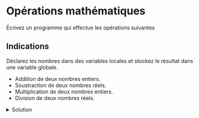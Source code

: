 # Opérations mathématiques

Écrivez un programme qui effectue les opérations suivantes

Indications
-----------
Déclarez les nombres dans des variables locales et stockez le résultat dans une variable globale.

- Addition de deux nombres entiers.
- Soustraction de deux nombres réels.
- Multiplication de deux nombres entiers.
- Division de deux nombres réels.

<details>
<summary>Solution</summary>

~~~cpp

int res_int;
float res_float;

int main() {

    int a = 5, b = 3;
    float c = 7.5, d = 2.5;

	res_int = a + b;
	res_int = c - d;

	res_float = a * b;
	res_float = c / d;

    return 0;
}

~~~
</details>
